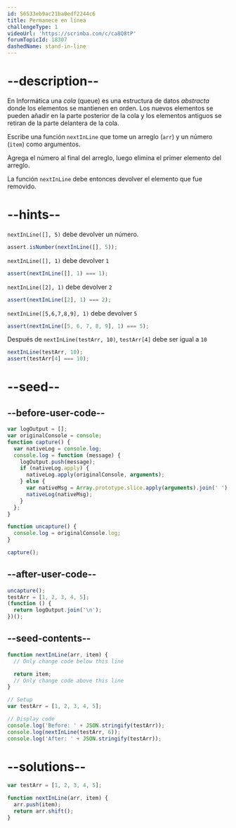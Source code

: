 ```yaml
---
id: 56533eb9ac21ba0edf2244c6
title: Permanece en línea
challengeType: 1
videoUrl: 'https://scrimba.com/c/ca8Q8tP'
forumTopicId: 18307
dashedName: stand-in-line
---
```


# --description--

En Informática una <dfn>cola</dfn> (queue) es una estructura de datos <dfn>abstracta</dfn> donde los elementos se mantienen en orden. Los nuevos elementos se pueden añadir en la parte posterior de la cola y los elementos antiguos se retiran de la parte delantera de la cola.

Escribe una función `nextInLine` que tome un arreglo (`arr`) y un número (`item`) como argumentos.

Agrega el número al final del arreglo, luego elimina el primer elemento del arreglo.

La función `nextInLine` debe entonces devolver el elemento que fue removido.

# --hints--

`nextInLine([], 5)` debe devolver un número.

```js
assert.isNumber(nextInLine([], 5));
```

`nextInLine([], 1)` debe devolver `1`

```js
assert(nextInLine([], 1) === 1);
```

`nextInLine([2], 1)` debe devolver `2`

```js
assert(nextInLine([2], 1) === 2);
```

`nextInLine([5,6,7,8,9], 1)` debe devolver `5`

```js
assert(nextInLine([5, 6, 7, 8, 9], 1) === 5);
```

Después de `nextInLine(testArr, 10)`, `testArr[4]` debe ser igual a `10`

```js
nextInLine(testArr, 10);
assert(testArr[4] === 10);
```

# --seed--

## --before-user-code--

```js
var logOutput = [];
var originalConsole = console;
function capture() {
  var nativeLog = console.log;
  console.log = function (message) {
    logOutput.push(message);
    if (nativeLog.apply) {
      nativeLog.apply(originalConsole, arguments);
    } else {
      var nativeMsg = Array.prototype.slice.apply(arguments).join(' ');
      nativeLog(nativeMsg);
    }
  };
}

function uncapture() {
  console.log = originalConsole.log;
}

capture();
```

## --after-user-code--

```js
uncapture();
testArr = [1, 2, 3, 4, 5];
(function () {
  return logOutput.join('\n');
})();
```

## --seed-contents--

```js
function nextInLine(arr, item) {
  // Only change code below this line

  return item;
  // Only change code above this line
}

// Setup
var testArr = [1, 2, 3, 4, 5];

// Display code
console.log('Before: ' + JSON.stringify(testArr));
console.log(nextInLine(testArr, 6));
console.log('After: ' + JSON.stringify(testArr));
```

# --solutions--

```js
var testArr = [1, 2, 3, 4, 5];

function nextInLine(arr, item) {
  arr.push(item);
  return arr.shift();
}
```

